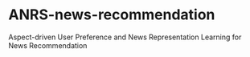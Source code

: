 # ANRS-news-recommendation
Aspect-driven User Preference and News Representation Learning for News Recommendation
